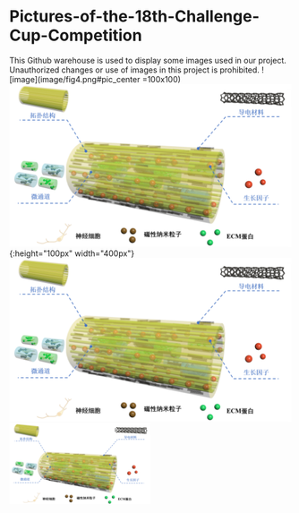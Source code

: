 # Pictures-of-the-18th-Challenge-Cup-Competition
This Github warehouse is used to display some images used in our project. Unauthorized changes or use of images in this project is prohibited.
![image](image/fig4.png#pic_center =100x100) 
![image](image/fig4.png#pic_center){:height="100px" width="400px"}
![image-w70](image/fig4.png#pic_center) 
<img src="image/fig4.png#pic_center" width="50%" ></img>
